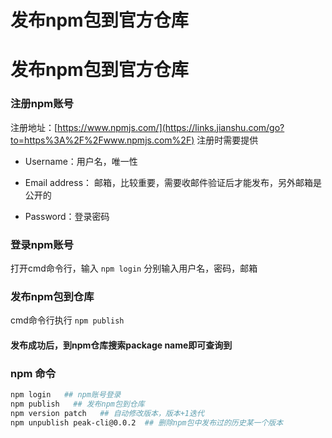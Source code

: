# 发布npm包到官方仓库

# 发布npm包到官方仓库

### 注册npm账号

注册地址：[https://www.npmjs.com/](https://links.jianshu.com/go?to=https%3A%2F%2Fwww.npmjs.com%2F)
注册时需要提供

- Username：用户名，唯一性

- Email address： 邮箱，比较重要，需要收邮件验证后才能发布，另外邮箱是公开的

- Password：登录密码


### 登录npm账号

打开cmd命令行，输入 `npm login`
分别输入用户名，密码，邮箱



### 发布npm包到仓库

cmd命令行执行 `npm publish`

#### 发布成功后，到npm仓库搜索package name即可查询到



### npm 命令

```bash
npm login   ## npm账号登录
npm publish   ## 发布npm包到仓库
npm version patch   ## 自动修改版本，版本+1迭代
npm unpublish peak-cli@0.0.2  ## 删除npm包中发布过的历史某一个版本
```
